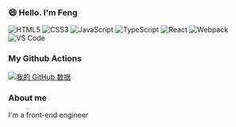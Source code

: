 <!--
**Feng373712195/Feng373712195** is a ✨ _special_ ✨ repository because its `README.md` (this file) appears on your GitHub profile.

Here are some ideas to get you started:

- 🔭 I’m currently working on ...
- 🌱 I’m currently learning ...
- 👯 I’m looking to collaborate on ...
- 🤔 I’m looking for help with ...
- 💬 Ask me about ...
- 📫 How to reach me: ...
- 😄 Pronouns: ...
- ⚡ Fun fact: ...
-->

###  😄 Hello. I'm Feng
![HTML5](https://img.shields.io/badge/-HTML5-%23E44D27?style=for-the-badge&logo=html5&logoColor=ffffff)
![CSS3](https://img.shields.io/badge/-CSS3-%231572B6?style=for-the-badge&logo=css3)
![JavaScript](https://img.shields.io/badge/-JavaScript-%23F7DF1C?style=for-the-badge&logo=javascript&logoColor=000000&labelColor=%23F7DF1C&color=%23FFCE5A)
![TypeScript](https://img.shields.io/badge/-TypeScript-%231E90FF?style=for-the-badge&logo=typescript&logoColor=ffffff&labelColor=%1E90FFC&color=%231266C4)
![React](https://img.shields.io/badge/-React-%23282C34?style=for-the-badge&logo=react)
![Webpack](https://img.shields.io/badge/-Webpack-%232C3A42?style=for-the-badge&logo=webpack)
![VS Code](https://img.shields.io/badge/-VSCode-%23007ACC?style=for-the-badge&logo=visual-studio-code)

### My Github Actions
[![我的 GitHub 数据](https://github-readme-stats.vercel.app/api?username=Feng373712195)]()

### About me
I'm a front-end engineer

